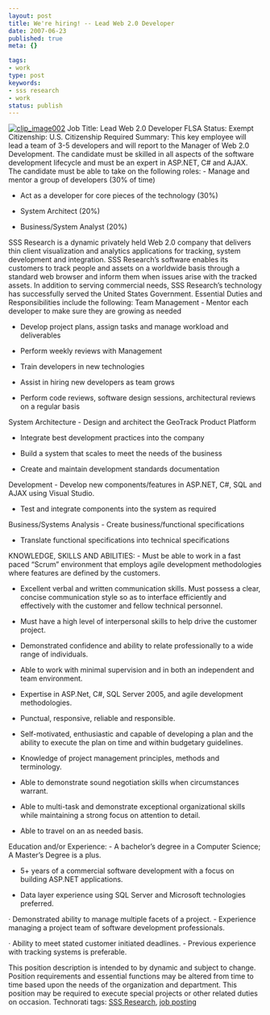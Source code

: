 ```yaml
---
layout: post
title: We're hiring! -- Lead Web 2.0 Developer
date: 2007-06-23
published: true
meta: {}

tags:
- work
type: post
keywords:
- sss research
- work
status: publish
---
```



[![clip_image002](http://blog.andyeick.com/content/binary/WindowsLiveWriter/WerehiringLeadWeb2.0Developer_8D5F/clip_image002_3.jpg)](http://www.sss-research.com/)  Job Title: Lead Web 2.0 Developer  FLSA Status: Exempt  Citizenship: U.S. Citizenship Required   Summary:  This key employee will lead a team of 3-5 developers and will report to the Manager of Web 2.0 Development. The candidate must be skilled in all aspects of the software development lifecycle and must be an expert in ASP.NET, C# and AJAX. The candidate must be able to take on the following roles:   - Manage and mentor a group of developers (30% of time)

- Act as a developer for core pieces of the technology (30%)

- System Architect (20%)

- Business/System Analyst (20%)

 SSS Research is a dynamic privately held Web 2.0 company that delivers thin client visualization and analytics applications for tracking, system development and integration. SSS Research’s software enables its customers to track people and assets on a worldwide basis through a standard web browser and inform them when issues arise with the tracked assets. In addition to serving commercial needs, SSS Research’s technology has successfully served the United States Government.  Essential Duties and Responsibilities include the following:   Team Management   - Mentor each developer to make sure they are growing as needed

- Develop project plans, assign tasks and manage workload and deliverables

- Perform weekly reviews with Management

- Train developers in new technologies

- Assist in hiring new developers as team grows

- Perform code reviews, software design sessions, architectural reviews on a regular basis

 System Architecture   - Design and architect the GeoTrack Product Platform

- Integrate best development practices into the company

- Build a system that scales to meet the needs of the business

- Create and maintain development standards documentation

 Development   - Develop new components/features in ASP.NET, C#, SQL and AJAX using Visual Studio.

- Test and integrate components into the system as required

 Business/Systems Analysis   - Create business/functional specifications

- Translate functional specifications into technical specifications

 KNOWLEDGE, SKILLS AND ABILITIES:   - Must be able to work in a fast paced “Scrum” environment that employs agile development methodologies where features are defined by the customers.

- Excellent verbal and written communication skills. Must possess a clear, concise communication style so as to interface efficiently and effectively with the customer and fellow technical personnel.

- Must have a high level of interpersonal skills to help drive the customer project.

- Demonstrated confidence and ability to relate professionally to a wide range of individuals.

- Able to work with minimal supervision and in both an independent and team environment.

- Expertise in ASP.Net, C#, SQL Server 2005, and agile development methodologies.

- Punctual, responsive, reliable and responsible.

- Self-motivated, enthusiastic and capable of developing a plan and the ability to execute the plan on time and within budgetary guidelines.

- Knowledge of project management principles, methods and terminology.

- Able to demonstrate sound negotiation skills when circumstances warrant.

- Able to multi-task and demonstrate exceptional organizational skills while maintaining a strong focus on attention to detail.

- Able to travel on an as needed basis.

 Education and/or Experience:   - A bachelor’s degree in a Computer Science; A Master’s Degree is a plus.

- 5+ years of a commercial software development with a focus on building ASP.NET applications.

- Data layer experience using SQL Server and Microsoft technologies preferred.

 · Demonstrated ability to manage multiple facets of a project.   - Experience managing a project team of software development professionals.

 · Ability to meet stated customer initiated deadlines.   - Previous experience with tracking systems is preferable.

 This position description is intended to by dynamic and subject to change. Position requirements and essential functions may be altered from time to time based upon the needs of the organization and department. This position may be required to execute special projects or other related duties on occasion.  Technorati tags: [SSS Research](http://technorati.com/tags/SSS%20Research), [job posting](http://technorati.com/tags/job%20posting)

